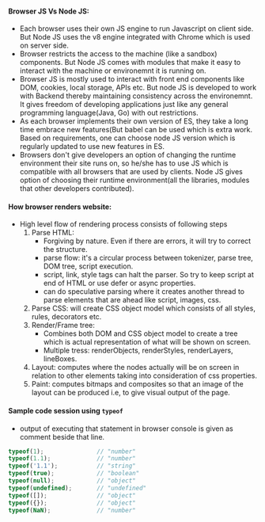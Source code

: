 #### Browser JS Vs Node JS:
- Each browser uses their own JS engine to run Javascript on client side. But Node JS uses the v8 engine integrated with Chrome which is used on server side.
- Browser restricts the access to the machine (like a sandbox) components. But Node JS comes with modules that make it easy to interact with the machine or 
  environemnt it is running on.
- Browser JS is mostly used to interact with front end components like DOM, cookies, local storage, APIs etc. But node JS is developed to work with Backend thereby
  maintaining consistency across the environemnt. It gives freedom of developing applications just like any general programming language(Java, Go) with out 
  restrictions.
- As each browser implements their own version of ES, they take a long time embrace new features(But babel can be used which is extra work. Based on requirements, 
  one can choose node JS version which is regularly updated to use new features in ES.
- Browsers don't give developers an option of changing the runtime environment their site runs on, so he/she has to use JS which is compatible with all browsers
  that are used by clients. Node JS gives option of choosing their runtime environment(all the libraries, modules that other developers contributed).

#### How browser renders website:
- High level flow of rendering process consists of following steps
  1. Parse HTML: 
     - Forgiving by nature. Even if there are errors, it will try to correct the structure.
     - parse flow: it's a circular process between tokenizer, parse tree, DOM tree, script execution.
     - script, link, style tags can halt the parser. So try to keep script at end of HTML or use defer or async properties.
     - can do speculative parsing where it creates another thread to parse elements that are ahead like script, images, css.
  2. Parse CSS: will create CSS object model which consists of all styles, rules, decorators etc.
  3. Render/Frame tree:
     - Combines both DOM and CSS object model to create a tree which is actual representation of what will be shown on screen.
     - Multiple tress: renderObjects, renderStyles, renderLayers, lineBoxes.
  4. Layout: computes where the nodes actually will be on screen in relation to other elements taking into consideration of css properties.
  5. Paint: computes bitmaps and composites so that an image of the layout can be produced i.e, to give visual output of the page.

#### Sample code session using `typeof`
- output of executing that statement in browser console is given as comment beside that line.
```js
typeof(1);               // "number"
typeof(1.1);             // "number"
typeof('1.1');           // "string"
typeof(true);            // "boolean"
typeof(null);            // "object"
typeof(undefined);       // "undefined"
typeof([]);              // "object"
typeof({});              // "object"
typeof(NaN);             // "number"
```
